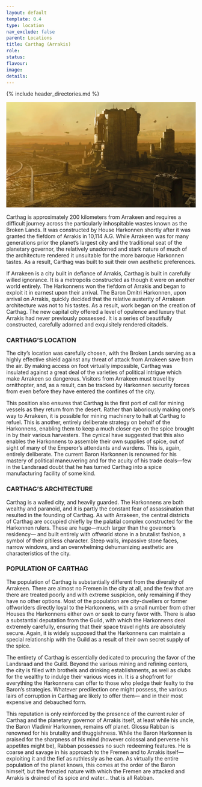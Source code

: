 ```yaml
---
layout: default
template: 0.4
type: location
nav_exclude: false
parent: Locations
title: Carthag (Arrakis)
role: 
status: 
flavour: 
image: 
details:
---
```

{% include header_directories.md %}
  
![](../../imgs/Carthag.webp)  
  
Carthag is approximately 200 kilometers from Arrakeen
and requires a difficult journey across the particularly
inhospitable wastes known as the Broken Lands. It was
constructed by House Harkonnen shortly after it was
granted the fiefdom of Arrakis in 10,114 A.G. While
Arrakeen was for many generations prior the planet’s
largest city and the traditional seat of the planetary
governor, the relatively unadorned and stark nature of
much of the architecture rendered it unsuitable for the
more baroque Harkonnen tastes. As a result, Carthag
was built to suit their own aesthetic preferences.  

If Arrakeen is a city built in defiance of Arrakis, Carthag
is built in carefully willed ignorance. It is a metropolis
constructed as though it were on another world entirely.
The Harkonnens won the fiefdom of Arrakis and began
to exploit it in earnest upon their arrival. The Baron
Dmitri Harkonnen, upon arrival on Arrakis, quickly
decided that the relative austerity of Arrakeen architecture was not to his tastes. As a result, work began on the
creation of Carthag. The new capital city offered a level
of opulence and luxury that Arrakis had never previously
possessed. It is a series of beautifully constructed, carefully adorned and exquisitely rendered citadels.  

### CARTHAG’S LOCATION  
The city’s location was carefully chosen, with the Broken
Lands serving as a highly effective shield against any
threat of attack from Arrakeen save from the air. By
making access on foot virtually impossible, Carthag was
insulated against a great deal of the varieties of political intrigue which make Arrakeen so dangerous. Visitors
from Arrakeen must travel by ornithopter, and, as a
result, can be tracked by Harkonnen security forces from
even before they have entered the confines of the city.  

This position also ensures that Carthag is the first port
of call for mining vessels as they return from the desert.
Rather than laboriously making one’s way to Arrakeen,
it is possible for mining machinery to halt at Carthag
to refuel. This is another, entirely deliberate strategy
on behalf of the Harkonnens, enabling them to keep a
much closer eye on the spice brought in by their various
harvesters. The cynical have suggested that this also
enables the Harkonnens to assemble their own supplies
of spice, out of sight of many of the Emperor’s attendants and wardens. This is, again, entirely deliberate. The
current Baron Harkonnen is renowned for his mastery
of political maneuvering and for the acuity of his trade
deals—few in the Landsraad doubt that he has turned
Carthag into a spice manufacturing facility of some kind.  

### CARTHAG’S ARCHITECTURE  
Carthag is a walled city, and heavily guarded. The
Harkonnens are both wealthy and paranoid, and it is
partly the constant fear of assassination that resulted in
the founding of Carthag. As with Arrakeen, the central
districts of Carthag are occupied chiefly by the palatial
complex constructed for the Harkonnen rulers. These
are huge—much larger than the governor’s residency—
and built entirely with offworld stone in a brutalist
fashion, a symbol of their pitiless character. Steep walls,
impassive stone faces, narrow windows, and an overwhelming dehumanizing aesthetic are characteristics of the city.  

### POPULATION OF CARTHAG  
The population of Carthag is substantially different from
the diversity of Arrakeen. There are almost no Fremen
in the city at all, and the few that are there are treated
poorly and with extreme suspicion, only remaining if
they have no other options. Most of the population are
city-dwellers or former offworlders directly loyal to the
Harkonnens, with a small number from other Houses the
Harkonnens either own or seek to curry favor with. There
is also a substantial deputation from the Guild, with
which the Harkonnens deal extremely carefully, ensuring that their space travel rights are absolutely secure.
Again, it is widely supposed that the Harkonnens can
maintain a special relationship with the Guild as a result
of their own secret supply of the spice.  

The entirety of Carthag is essentially dedicated to procuring the favor of the Landsraad and the Guild. Beyond
the various mining and refining centers, the city is filled
with brothels and drinking establishments, as well as
clubs for the wealthy to indulge their various vices in. It
is a shopfront for everything the Harkonnens can offer to
those who pledge their fealty to the Baron’s strategies.
Whatever predilection one might possess, the various
lairs of corruption in Carthag are likely to offer them—
and in their most expensive and debauched form.  

This reputation is only reinforced by the presence of
the current ruler of Carthag and the planetary governor of Arrakis itself, at least while his uncle, the Baron
Vladimir Harkonnen, remains off planet. Glossu Rabban
is renowned for his brutality and thuggishness. While
the Baron Harkonnen is praised for the sharpness of
his mind (however colossal and perverse his appetites might be), Rabban possesses no such redeeming
features. He is coarse and savage in his approach to the
Fremen and to Arrakis itself—exploiting it and the fief as
ruthlessly as he can. As virtually the entire population of
the planet knows, this comes at the order of the Baron
himself, but the frenzied nature with which the Fremen
are attacked and Arrakis is drained of its spice and
water… that is all Rabban.